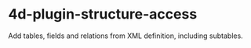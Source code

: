 4d-plugin-structure-access
==========================

Add tables, fields and relations from XML definition, including subtables.
